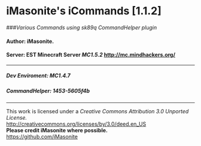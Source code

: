 iMasonite's __iCommands [1.1.2]__
=============

###*Various Commands using sk89q CommandHelper plugin*

#### Author: iMasonite.
#### Server: EST Minecraft Server *MC1.5.2* http://mc.mindhackers.org/
-------------------------------------------------------------
##### Dev Enviroment: *MC1.4.7*
##### CommandHelper: *1453-5605f4b*
-------------------------------------------------------------
This work is licensed under a *Creative Commons Attribution 3.0 Unported License.*<br/>
http://creativecommons.org/licenses/by/3.0/deed.en_US<br/>
<b>Please credit iMasonite where possible.</b><br/>
https://github.com/iMasonite<br/>

